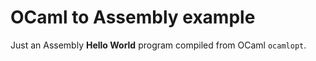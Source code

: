 # OCaml to Assembly example

Just an Assembly **Hello World** program compiled from OCaml `ocamlopt`.